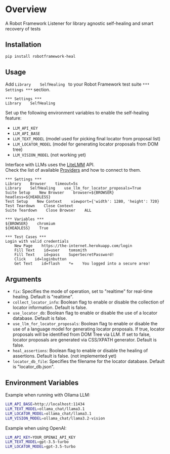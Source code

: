 # Overview  

A Robot Framework Listener for library agnostic self-healing and smart recovery of tests

## Installation
```bash
pip install robotframework-heal
```

## Usage

Add `Library    SelfHealing ` to your Robot Framework test suite `*** Settings ***` section.

```robotframework
*** Settings ***
Library    SelfHealing
```	

Set up the following environment variables to enable the self-healing feature:

* `LLM_API_KEY`
* `LLM_API_BASE`
* `LLM_TEXT_MODEL` (model used for picking final locator from proposal list)
* `LLM_LOCATOR_MODEL` (model for generating locator proposals from DOM tree)
* `LLM_VISION_MODEL` (not working yet)

Interface with LLMs uses the [LiteLMM](https://docs.litellm.ai) API.  
Check the list of available [Providers](https://docs.litellm.ai/docs/providers) and how to connect to them.



```robotframework
*** Settings ***
Library    Browser    timeout=5s
Library    SelfHealing    use_llm_for_locator_proposals=True
Suite Setup    New Browser    browser=${BROWSER}    headless=${HEADLESS}
Test Setup    New Context    viewport={'width': 1280, 'height': 720}
Test Teardown    Close Context
Suite Teardown    Close Browser    ALL

*** Variables ***
${BROWSER}    chromium
${HEADLESS}    True

*** Test Cases ***
Login with valid credentials
    New Page    https://the-internet.herokuapp.com/login
    Fill Text    id=user    tomsmith
    Fill Text    id=pass    SuperSecretPassword!
    Click    id=loginbutton
    Get Text    id=flash    *=    You logged into a secure area!
```

## Arguments

* `fix`: Specifies the mode of operation, set to "realtime" for real-time healing. Default is "realtime".
* `collect_locator_info`: Boolean flag to enable or disable the collection of locator information. Default is false.
* `use_locator_db`: Boolean flag to enable or disable the use of a locator database. Default is false.
* `use_llm_for_locator_proposals`: Boolean flag to enable or disable the use of a language model for generating locator proposals. If true, locator proposals will be identified from DOM Tree via LLM. If set to false, locator proposals are generated via CSS/XPATH generator. Default is false.
* `heal_assertions`: Boolean flag to enable or disable the healing of assertions. Default is false. (not implemented yet)
* `locator_db_file`: Specifies the filename for the locator database. Default is "locator_db.json".

## Environment Variables

Example when running with Ollama LLM:

```bash
LLM_API_BASE=http://localhost:11434
LLM_TEXT_MODEL=ollama_chat/llama3.1
LLM_LOCATOR_MODEL=ollama_chat/llama3.1
LLM_VISION_MODEL=ollama_chat/llama3.2-vision
```

Example when using OpenAI:

```bash
LLM_API_KEY=YOUR_OPENAI_API_KEY
LLM_TEXT_MODEL=gpt-3.5-turbo
LLM_LOCATOR_MODEL=gpt-3.5-turbo
```